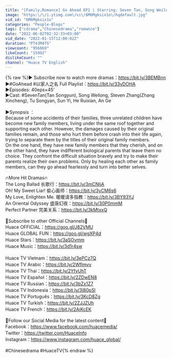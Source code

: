 ```yaml
---
title: "[Family,Romance] Go Ahead EP1 | Starring: Seven Tan, Song Weilong, Steven Zhang | ENG SUB"
image: "https:\/\/i.ytimg.com\/vi\/6M6Mgksix1o\/hqdefault.jpg"
vid_id: "6M6Mgksix1o"
categories: "People-Blogs"
tags: ["cdrama","Chinesedrama","romance"]
date: "2022-06-02T02:32:33+03:00"
vid_date: "2022-01-15T12:00:02Z"
duration: "PT43M47S"
viewcount: "956669"
likeCount: "15992"
dislikeCount: ""
channel: "Huace TV English"
---
```

{% raw %}▶️ Subscribe now to watch more dramas：<a rel="nofollow" target="blank" href="https://bit.ly/3BEMBnn">https://bit.ly/3BEMBnn</a><br />►#GoAhead #以家人之名 Full Playlist：<a rel="nofollow" target="blank" href="https://bit.ly/33yDOHA">https://bit.ly/33yDOHA</a><br />►Episodes: 40eps×45’<br />►Cast: #SevenTan(Tan Songyun), Song Weilong, Steven Zhang(Zhang Xincheng), Tu Songyan, Sun Yi, He Ruixian, An Ge<br /><br />►Synopsis ：<br />Because of some accidents of their families, three unrelated children have become new family members, living under the same roof together and supporting each other. However, the damages caused by their original families remain, and those who hurt them before crash into their life again, trying to separate them by the titles of their original family members.<br />On the one hand, they have new family members that they cherish, and on the other hand, they have indifferent biological parents that leave them no choice. They confront the difficult situation bravely and try to make their parents realize their own problems. Only by healing each other as family members, can they go ahead fearlessly and turn into better selves.<br /><br />🔥More Hit Dramas🔥<br />The Long Ballad 长歌行：<a rel="nofollow" target="blank" href="https://bit.ly/3mCNIiA">https://bit.ly/3mCNIiA</a><br />Oh! My Sweet Liar! 偷心画师：<a rel="nofollow" target="blank" href="https://bit.ly/3yCM6s6">https://bit.ly/3yCM6s6</a><br />My Love, Enlighten Me. 暖暖请多指教：<a rel="nofollow" target="blank" href="https://bit.ly/3BY93YJ">https://bit.ly/3BY93YJ</a><br />An Oriental Odyssey 盛唐幻夜：<a rel="nofollow" target="blank" href="https://bit.ly/30P0mmM">https://bit.ly/30P0mmM</a><br />Perfect Partner 完美关系：<a rel="nofollow" target="blank" href="https://bit.ly/3kMtxxQ">https://bit.ly/3kMtxxQ</a><br /><br />💖Subscribe to other Official Channels💖<br />Huace OFFICIAL：<a rel="nofollow" target="blank" href="https://goo.gl/J82VMU">https://goo.gl/J82VMU</a><br />Huace GLOBAL FUN：<a rel="nofollow" target="blank" href="https://goo.gl/wgXP4d">https://goo.gl/wgXP4d</a><br />Huace Stars：<a rel="nofollow" target="blank" href="https://bit.ly/3aSOvmm">https://bit.ly/3aSOvmm</a><br />Huace Music：<a rel="nofollow" target="blank" href="https://bit.ly/3d1r4sw">https://bit.ly/3d1r4sw</a><br /><br />Huace TV Vietnam：<a rel="nofollow" target="blank" href="https://bit.ly/3ePCz7Q">https://bit.ly/3ePCz7Q</a><br />Huace TV Arabic：<a rel="nofollow" target="blank" href="https://bit.ly/2WfImvv">https://bit.ly/2WfImvv</a><br />Huace TV Thai：<a rel="nofollow" target="blank" href="https://bit.ly/2YfvUhT">https://bit.ly/2YfvUhT</a><br />Huace TV Español：<a rel="nofollow" target="blank" href="https://bit.ly/2ZDwEN8">https://bit.ly/2ZDwEN8</a><br />Huace TV Russian：<a rel="nofollow" target="blank" href="https://bit.ly/3bZx1Z7">https://bit.ly/3bZx1Z7</a><br />Huace TV Indonesia：<a rel="nofollow" target="blank" href="https://bit.ly/3l80pSl">https://bit.ly/3l80pSl</a><br />Huace TV Português：<a rel="nofollow" target="blank" href="https://bit.ly/3KcD8Zg">https://bit.ly/3KcD8Zg</a><br />Huace TV Turkish：<a rel="nofollow" target="blank" href="https://bit.ly/2ZJJZUh">https://bit.ly/2ZJJZUh</a><br />Huace TV French：<a rel="nofollow" target="blank" href="https://bit.ly/2AiKcEK">https://bit.ly/2AiKcEK</a><br /><br />🤗Follow our Social Media for the latest content🤗<br />Facebook：<a rel="nofollow" target="blank" href="https://www.facebook.com/huacemedia/">https://www.facebook.com/huacemedia/</a><br />Twitter：<a rel="nofollow" target="blank" href="https://twitter.com/HuaceInfo">https://twitter.com/HuaceInfo</a><br />Instagram：<a rel="nofollow" target="blank" href="https://www.instagram.com/huace_global/">https://www.instagram.com/huace_global/</a><br /><br />#Chinesedrama #HuaceTV{% endraw %}
